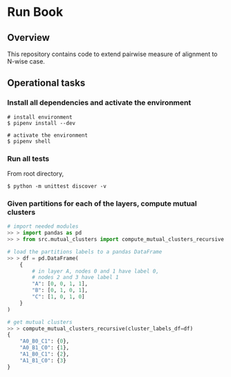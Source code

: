 # Run Book

## Overview

This repository contains code to extend pairwise measure of alignment
to N-wise case.


## Operational tasks

### Install all dependencies and activate the environment

```shell
# install environment
$ pipenv install --dev

# activate the environment
$ pipenv shell
```

### Run all tests

From root directory,

```shell
$ python -m unittest discover -v
````

### Given partitions for each of the layers, compute mutual clusters

```python
# import needed modules
>> > import pandas as pd
>> > from src.mutual_clusters import compute_mutual_clusters_recursive

# load the partitions labels to a pandas DataFrame
>> > df = pd.DataFrame(
    {
        # in layer A, nodes 0 and 1 have label 0,
        # nodes 2 and 3 have label 1
        "A": [0, 0, 1, 1],
        "B": [0, 1, 0, 1],
        "C": [1, 0, 1, 0]
    }
)

# get mutual clusters
>> > compute_mutual_clusters_recursive(cluster_labels_df=df)
{
    "A0_B0_C1": {0},
    "A0_B1_C0": {1},
    "A1_B0_C1": {2},
    "A1_B1_C0": {3}
}
```